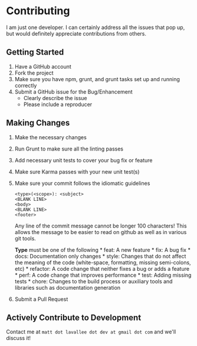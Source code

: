 # Contributing

I am just one developer.  I can certainly address all the issues that pop up, but would definitely appreciate contributions from others.

## Getting Started
1. Have a GitHub account
2. Fork the project
3. Make sure you have npm, grunt, and grunt tasks set up and running correctly
4. Submit a GitHub issue for the Bug/Enhancement
   * Clearly describe the issue
   * Please include a reproducer

## Making Changes
1. Make the necessary changes
2. Run Grunt to make sure all the linting passes
3. Add necessary unit tests to cover your bug fix or feature
4. Make sure Karma passes with your new unit test(s)
5. Make sure your commit follows the idiomatic guidelines
    ```
    <type>(<scope>): <subject>
    <BLANK LINE>
    <body>
    <BLANK LINE>
    <footer>
    ```
    Any line of the commit message cannot be longer 100 characters! This allows the message to be easier to read on github as     well as in various git tools.
 
    **Type** must be one of the following
       * feat: A new feature
       * fix: A bug fix
       * docs: Documentation only changes
       * style: Changes that do not affect the meaning of the code (white-space, formatting, missing semi-colons, etc)
       * refactor: A code change that neither fixes a bug or adds a feature
       * perf: A code change that improves performance
       * test: Adding missing tests
       * chore: Changes to the build process or auxiliary tools and libraries such as documentation generation

6. Submit a Pull Request

## Actively Contribute to Development

Contact me at ```matt dot lavallee dot dev at gmail dot com``` and we'll discuss it!
